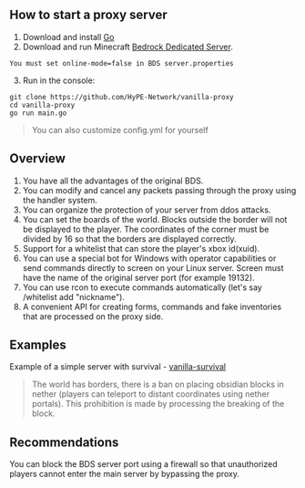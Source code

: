 ## How to start a proxy server
1. Download and install [Go](https://go.dev/dl/)
2. Download and run Minecraft [Bedrock Dedicated Server](https://www.minecraft.net/en-us/download/server/bedrock).

```You must set online-mode=false in BDS server.properties```

3. Run in the console:
```
git clone https://github.com/HyPE-Network/vanilla-proxy
cd vanilla-proxy
go run main.go
```

>You can also customize config.yml for yourself

## Overview
1. You have all the advantages of the original BDS.
2. You can modify and cancel any packets passing through the proxy using the handler system.
3. You can organize the protection of your server from ddos attacks.
4. You can set the boards of the world. Blocks outside the border will not be displayed to the player. The coordinates of the corner must be divided by 16 so that the borders are displayed correctly.
5. Support for a whitelist that can store the player's xbox id(xuid).
6. You can use a special bot for Windows with operator capabilities or send commands directly to screen on your Linux server. Screen must have the name of the original server port (for example 19132).
7. You can use rcon to execute commands automatically (let's say /whitelist add "nickname").
8. A convenient API for creating forms, commands and fake inventories that are processed on the proxy side.

## Examples
Example of a simple server with survival - [vanilla-survival](https://github.com/HyPE-Network/vanilla-survival)
> The world has borders, there is a ban on placing obsidian blocks in nether (players can teleport to distant coordinates using nether portals).
> This prohibition is made by processing the breaking of the block.

## Recommendations
You can block the BDS server port using a firewall so that unauthorized players cannot enter the main server by bypassing the proxy.
